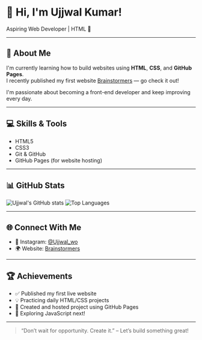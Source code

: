 # 👋 Hi, I'm Ujjwal Kumar!
Aspiring Web Developer | HTML  🚀

---

## 🌟 About Me
I'm currently learning how to build websites using **HTML**, **CSS**, and **GitHub Pages**.  
I recently published my first website [Brainstormers](https://ujjwal-bot-dot.github.io/brainstromers-site2/) — go check it out!

I'm passionate about becoming a front-end developer and keep improving every day.

---

## 💻 Skills & Tools
- HTML5
- CSS3
- Git & GitHub
- GitHub Pages (for website hosting)

---

## 📊 GitHub Stats

![Ujjwal's GitHub stats](https://github-readme-stats.vercel.app/api?username=ujjwal-bot-dot&show_icons=true&theme=tokyonight)
![Top Languages](https://github-readme-stats.vercel.app/api/top-langs/?username=ujjwal-bot-dot&layout=compact&theme=tokyonight)

---

## 🌐 Connect With Me
- 🎵 Instagram: [@Ujjwal_wo](https://www.instagram.com/ujjwal_wo/)
- 🌍 Website: [Brainstormers](https://ujjwal-bot-dot.github.io/brainstromers-site2/)

---

## 🏆 Achievements
- ✅ Published my first live website
- 💡 Practicing daily HTML/CSS projects
- 🔧 Created and hosted project using GitHub Pages
- 🌱 Exploring JavaScript next!

---

> “Don’t wait for opportunity. Create it.” – Let’s build something great!
